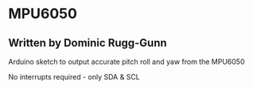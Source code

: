 # MPU6050
## Written by Dominic Rugg-Gunn

Arduino sketch to output accurate pitch roll and yaw from the MPU6050

No interrupts required - only SDA & SCL
